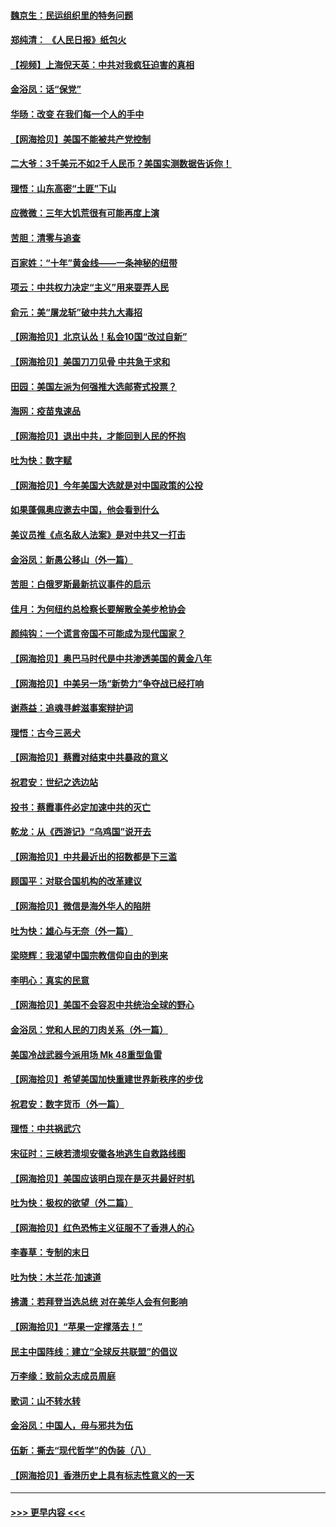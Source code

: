 #### [魏京生：民运组织里的特务问题](../pages/nsc993/n12363010.md?t=08281151) 
#### [郑纯清： 《人民日报》纸包火](../pages/nsc993/n12362706.md?t=08281151) 
#### [【视频】上海倪天英：中共对我疯狂迫害的真相](../pages/nsc993/n12356341.md?t=08281151) 
#### [金浴凤：话“保党”](../pages/nsc993/n12361867.md?t=08281151) 
#### [华旸：改变 在我们每一个人的手中](../pages/nsc993/n12361774.md?t=08281151) 
#### [【网海拾贝】美国不能被共产党控制](../pages/nsc993/n12360271.md?t=08281151) 
#### [二大爷：3千美元不如2千人民币？美国实测数据告诉你！](../pages/nsc993/n12358563.md?t=08281151) 
#### [理悟：山东高密“土匪”下山](../pages/nsc993/n12358535.md?t=08281151) 
#### [应微微：三年大饥荒很有可能再度上演](../pages/nsc993/n12358523.md?t=08281151) 
#### [苦胆：清零与追查](../pages/nsc993/n12358501.md?t=08281151) 
#### [百家姓：“十年”黄金线——一条神秘的纽带](../pages/nsc993/n12358319.md?t=08281151) 
#### [项云：中共权力决定“主义”用来耍弄人民](../pages/nsc993/n12358172.md?t=08281151) 
#### [俞元：美“屠龙斩”破中共九大毒招](../pages/nsc993/n12357822.md?t=08281151) 
#### [【网海拾贝】北京认怂！私会10国“改过自新”](../pages/nsc993/n12357784.md?t=08281151) 
#### [【网海拾贝】美国刀刀见骨 中共急于求和](../pages/nsc993/n12355511.md?t=08281151) 
#### [田园：美国左派为何强推大选邮寄式投票？](../pages/nsc993/n12352963.md?t=08281151) 
#### [海网：疫苗鬼速品](../pages/nsc993/n12354438.md?t=08281151) 
#### [【网海拾贝】退出中共，才能回到人民的怀抱](../pages/nsc993/n12352634.md?t=08281151) 
#### [吐为快：数字赋](../pages/nsc993/n12352317.md?t=08281151) 
#### [【网海拾贝】今年美国大选就是对中国政策的公投](../pages/nsc993/n12350973.md?t=08281151) 
#### [如果蓬佩奥应邀去中国，他会看到什么](../pages/nsc993/n12350945.md?t=08281151) 
#### [美议员推《点名敌人法案》是对中共又一打击](../pages/nsc993/n12350765.md?t=08281151) 
#### [金浴凤：新愚公移山（外一篇）](../pages/nsc993/n12350253.md?t=08281151) 
#### [苦胆：白俄罗斯最新抗议事件的启示](../pages/nsc993/n12349989.md?t=08281151) 
#### [佳月：为何纽约总检察长要解散全美步枪协会](../pages/nsc993/n12349939.md?t=08281151) 
#### [颜纯钩：一个谎言帝国不可能成为现代国家？](../pages/nsc993/n12349898.md?t=08281151) 
#### [【网海拾贝】奥巴马时代是中共渗透美国的黄金八年](../pages/nsc993/n12349284.md?t=08281151) 
#### [【网海拾贝】中美另一场“新势力”争夺战已经打响](../pages/nsc993/n12346998.md?t=08281151) 
#### [谢燕益：追魂寻衅滋事案辩护词](../pages/nsc993/n12346892.md?t=08281151) 
#### [理悟：古今三恶犬](../pages/nsc993/n12345190.md?t=08281151) 
#### [【网海拾贝】蔡霞对结束中共暴政的意义](../pages/nsc993/n12344263.md?t=08281151) 
#### [祝君安：世纪之选边站](../pages/nsc993/n12342382.md?t=08281151) 
#### [投书：蔡霞事件必定加速中共的灭亡](../pages/nsc993/n12341881.md?t=08281151) 
#### [乾龙：从《西游记》“乌鸡国”说开去](../pages/nsc993/n12341690.md?t=08281151) 
#### [【网海拾贝】中共最近出的招数都是下三滥](../pages/nsc993/n12341593.md?t=08281151) 
#### [顾国平：对联合国机构的改革建议](../pages/nsc993/n12339928.md?t=08281151) 
#### [【网海拾贝】微信是海外华人的陷阱](../pages/nsc993/n12338868.md?t=08281151) 
#### [吐为快：雄心与无奈（外一篇）](../pages/nsc993/n12338132.md?t=08281151) 
#### [梁晓辉：我渴望中国宗教信仰自由的到来](../pages/nsc993/n12336657.md?t=08281151) 
#### [李明心：真实的民意](../pages/nsc993/n12336089.md?t=08281151) 
#### [【网海拾贝】美国不会容忍中共统治全球的野心](../pages/nsc993/n12336063.md?t=08281151) 
#### [金浴凤：党和人民的刀肉关系（外一篇）](../pages/nsc993/n12335834.md?t=08281151) 
#### [美国冷战武器今派用场 Mk 48重型鱼雷](../pages/nsc993/n12335354.md?t=08281151) 
#### [【网海拾贝】希望美国加快重建世界新秩序的步伐](../pages/nsc993/n12334224.md?t=08281151) 
#### [祝君安：数字货币（外一篇）](../pages/nsc993/n12334186.md?t=08281151) 
#### [理悟：中共祸武穴](../pages/nsc993/n12333962.md?t=08281151) 
#### [宋征时：三峡若溃坝安徽各地逃生自救路线图](../pages/nsc993/n12332450.md?t=08281151) 
#### [【网海拾贝】美国应该明白现在是灭共最好时机](../pages/nsc993/n12332313.md?t=08281151) 
#### [吐为快：极权的欲望（外二篇）](../pages/nsc993/n12332089.md?t=08281151) 
#### [【网海拾贝】红色恐怖主义征服不了香港人的心](../pages/nsc993/n12329296.md?t=08281151) 
#### [李春草：专制的末日](../pages/nsc993/n12329079.md?t=08281151) 
#### [吐为快：木兰花‧加速道](../pages/nsc993/n12327366.md?t=08281151) 
#### [拂潇：若拜登当选总统 对在美华人会有何影响](../pages/nsc993/n12295996.md?t=08281151) 
#### [【网海拾贝】“苹果一定撑落去！”](../pages/nsc993/n12326784.md?t=08281151) 
#### [民主中国阵线：建立“全球反共联盟”的倡议](../pages/nsc993/n12324177.md?t=08281151) 
#### [万李缘：致前众志成员周庭](../pages/nsc993/n12324635.md?t=08281151) 
#### [歌词：山不转水转](../pages/nsc993/n12324599.md?t=08281151) 
#### [金浴凤：中国人，毋与邪共为伍](../pages/nsc993/n12324257.md?t=08281151) 
#### [伍新：撕去“现代哲学”的伪装（八）](../pages/nsc993/n12324188.md?t=08281151) 
#### [【网海拾贝】香港历史上具有标志性意义的一天](../pages/nsc993/n12324021.md?t=08281151) 

----
#### [ >>> 更早内容 <<< ](../indexes/nsc993-earlier.md)

